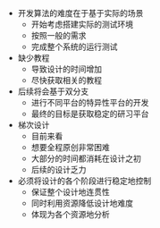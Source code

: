 * 开发算法的难度在于基于实际的场景
	* 开始考虑搭建实际的测试环境
	* 按照一般的需求
	* 完成整个系统的运行测试
* 缺少教程
	* 导致设计的时间增加
	* 尽快获取相关的教程
* 后续将会基于双分支
	* 进行不同平台的特异性平台的开发
	* 最终的目标是获取稳定的研习平台
* 梯次设计
	* 目前来看
	* 想要全程原创非常困难
	* 大部分的时间都消耗在设计之初
	* 后续的设计乏力
* 必须将设计的各个阶段进行稳定地控制
	* 保证整个设计地连贯性
	* 同时利用资源降低设计地难度
	* 体现为各个资源地分析